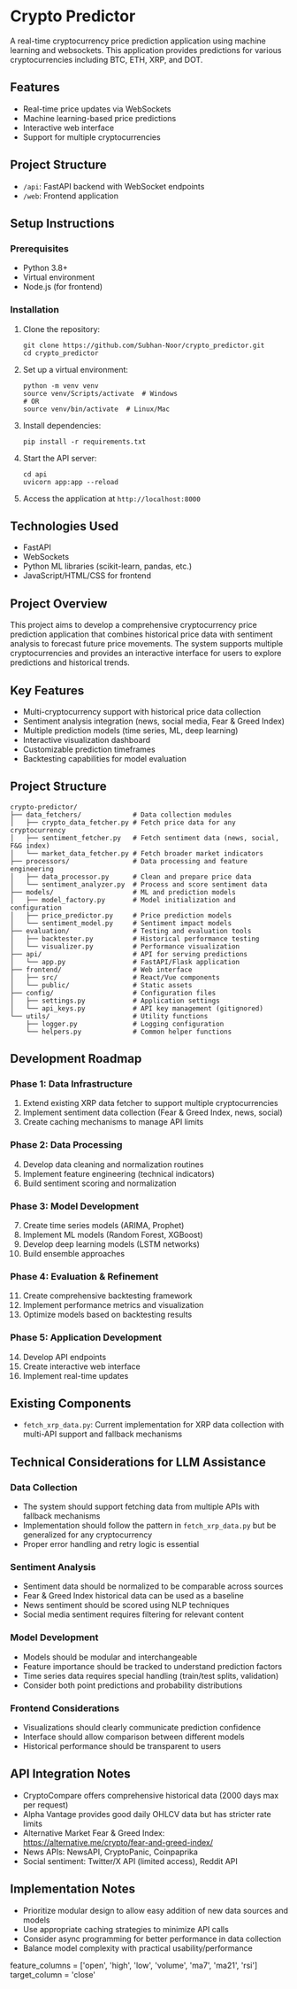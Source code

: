 # Crypto Predictor

A real-time cryptocurrency price prediction application using machine learning and websockets. This application provides predictions for various cryptocurrencies including BTC, ETH, XRP, and DOT.

## Features

- Real-time price updates via WebSockets
- Machine learning-based price predictions
- Interactive web interface
- Support for multiple cryptocurrencies

## Project Structure

- `/api`: FastAPI backend with WebSocket endpoints
- `/web`: Frontend application

## Setup Instructions

### Prerequisites

- Python 3.8+
- Virtual environment
- Node.js (for frontend)

### Installation

1. Clone the repository:
   ```
   git clone https://github.com/Subhan-Noor/crypto_predictor.git
   cd crypto_predictor
   ```

2. Set up a virtual environment:
   ```
   python -m venv venv
   source venv/Scripts/activate  # Windows
   # OR
   source venv/bin/activate  # Linux/Mac
   ```

3. Install dependencies:
   ```
   pip install -r requirements.txt
   ```

4. Start the API server:
   ```
   cd api
   uvicorn app:app --reload
   ```

5. Access the application at `http://localhost:8000`

## Technologies Used

- FastAPI
- WebSockets
- Python ML libraries (scikit-learn, pandas, etc.)
- JavaScript/HTML/CSS for frontend

## Project Overview
This project aims to develop a comprehensive cryptocurrency price prediction application that combines historical price data with sentiment analysis to forecast future price movements. The system supports multiple cryptocurrencies and provides an interactive interface for users to explore predictions and historical trends.

## Key Features
- Multi-cryptocurrency support with historical price data collection
- Sentiment analysis integration (news, social media, Fear & Greed Index)
- Multiple prediction models (time series, ML, deep learning)
- Interactive visualization dashboard
- Customizable prediction timeframes
- Backtesting capabilities for model evaluation

## Project Structure
```
crypto-predictor/
├── data_fetchers/             # Data collection modules
│   ├── crypto_data_fetcher.py # Fetch price data for any cryptocurrency
│   ├── sentiment_fetcher.py   # Fetch sentiment data (news, social, F&G index)
│   └── market_data_fetcher.py # Fetch broader market indicators
├── processors/                # Data processing and feature engineering
│   ├── data_processor.py      # Clean and prepare price data
│   └── sentiment_analyzer.py  # Process and score sentiment data
├── models/                    # ML and prediction models
│   ├── model_factory.py       # Model initialization and configuration
│   ├── price_predictor.py     # Price prediction models
│   └── sentiment_model.py     # Sentiment impact models
├── evaluation/                # Testing and evaluation tools
│   ├── backtester.py          # Historical performance testing
│   └── visualizer.py          # Performance visualization
├── api/                       # API for serving predictions
│   └── app.py                 # FastAPI/Flask application
├── frontend/                  # Web interface
│   ├── src/                   # React/Vue components
│   └── public/                # Static assets
├── config/                    # Configuration files
│   ├── settings.py            # Application settings
│   └── api_keys.py            # API key management (gitignored)
└── utils/                     # Utility functions
    ├── logger.py              # Logging configuration
    └── helpers.py             # Common helper functions
```

## Development Roadmap

### Phase 1: Data Infrastructure
1. Extend existing XRP data fetcher to support multiple cryptocurrencies
2. Implement sentiment data collection (Fear & Greed Index, news, social)
3. Create caching mechanisms to manage API limits

### Phase 2: Data Processing
4. Develop data cleaning and normalization routines
5. Implement feature engineering (technical indicators)
6. Build sentiment scoring and normalization

### Phase 3: Model Development
7. Create time series models (ARIMA, Prophet)
8. Implement ML models (Random Forest, XGBoost)
9. Develop deep learning models (LSTM networks)
10. Build ensemble approaches

### Phase 4: Evaluation & Refinement
11. Create comprehensive backtesting framework
12. Implement performance metrics and visualization
13. Optimize models based on backtesting results

### Phase 5: Application Development
14. Develop API endpoints
15. Create interactive web interface
16. Implement real-time updates

## Existing Components
- `fetch_xrp_data.py`: Current implementation for XRP data collection with multi-API support and fallback mechanisms

## Technical Considerations for LLM Assistance

### Data Collection
- The system should support fetching data from multiple APIs with fallback mechanisms
- Implementation should follow the pattern in `fetch_xrp_data.py` but be generalized for any cryptocurrency
- Proper error handling and retry logic is essential

### Sentiment Analysis
- Sentiment data should be normalized to be comparable across sources
- Fear & Greed Index historical data can be used as a baseline
- News sentiment should be scored using NLP techniques
- Social media sentiment requires filtering for relevant content

### Model Development
- Models should be modular and interchangeable
- Feature importance should be tracked to understand prediction factors
- Time series data requires special handling (train/test splits, validation)
- Consider both point predictions and probability distributions

### Frontend Considerations
- Visualizations should clearly communicate prediction confidence
- Interface should allow comparison between different models
- Historical performance should be transparent to users

## API Integration Notes
- CryptoCompare offers comprehensive historical data (2000 days max per request)
- Alpha Vantage provides good daily OHLCV data but has stricter rate limits
- Alternative Market Fear & Greed Index: https://alternative.me/crypto/fear-and-greed-index/
- News APIs: NewsAPI, CryptoPanic, Coinpaprika
- Social sentiment: Twitter/X API (limited access), Reddit API

## Implementation Notes
- Prioritize modular design to allow easy addition of new data sources and models
- Use appropriate caching strategies to minimize API calls
- Consider async programming for better performance in data collection
- Balance model complexity with practical usability/performance

feature_columns = ['open', 'high', 'low', 'volume', 'ma7', 'ma21', 'rsi']
target_column = 'close'